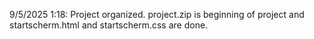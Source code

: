 9/5/2025 1:18:
Project organized. project.zip is beginning of project and startscherm.html and startscherm.css are done.

